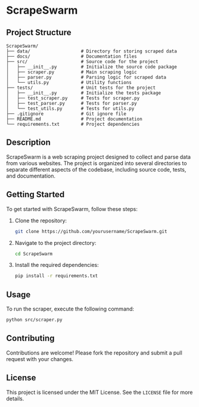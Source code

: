 # ScrapeSwarm

## Project Structure

```
ScrapeSwarm/
├── data/                   # Directory for storing scraped data
├── docs/                   # Documentation files
├── src/                    # Source code for the project
│   ├── __init__.py         # Initialize the source code package
│   ├── scraper.py          # Main scraping logic
│   ├── parser.py           # Parsing logic for scraped data
│   └── utils.py            # Utility functions
├── tests/                  # Unit tests for the project
│   ├── __init__.py         # Initialize the tests package
│   ├── test_scraper.py     # Tests for scraper.py
│   ├── test_parser.py      # Tests for parser.py
│   └── test_utils.py       # Tests for utils.py
├── .gitignore              # Git ignore file
├── README.md               # Project documentation
└── requirements.txt        # Project dependencies
```

## Description

ScrapeSwarm is a web scraping project designed to collect and parse data from various websites. The project is organized into several directories to separate different aspects of the codebase, including source code, tests, and documentation.

## Getting Started

To get started with ScrapeSwarm, follow these steps:

1. Clone the repository:
    ```sh
    git clone https://github.com/yourusername/ScrapeSwarm.git
    ```
2. Navigate to the project directory:
    ```sh
    cd ScrapeSwarm
    ```
3. Install the required dependencies:
    ```sh
    pip install -r requirements.txt
    ```

## Usage

To run the scraper, execute the following command:
```sh
python src/scraper.py
```

## Contributing

Contributions are welcome! Please fork the repository and submit a pull request with your changes.

## License

This project is licensed under the MIT License. See the `LICENSE` file for more details.